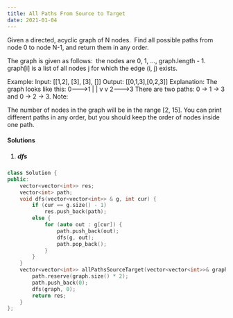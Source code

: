 ```yaml
---
title: All Paths From Source to Target
date: 2021-01-04
---
```

Given a directed, acyclic graph of N nodes.  Find all possible paths from node 0 to node N-1, and return them in any order.

The graph is given as follows:  the nodes are 0, 1, ..., graph.length - 1.  graph[i] is a list of all nodes j for which the edge (i, j) exists.

Example:
Input: [[1,2], [3], [3], []] 
Output: [[0,1,3],[0,2,3]] 
Explanation: The graph looks like this:
0--->1
|    |
v    v
2--->3
There are two paths: 0 -> 1 -> 3 and 0 -> 2 -> 3.
Note:

The number of nodes in the graph will be in the range [2, 15].
You can print different paths in any order, but you should keep the order of nodes inside one path.

#### Solutions

1. ##### dfs

```cpp
class Solution {
public:
    vector<vector<int>> res;
    vector<int> path;
    void dfs(vector<vector<int>> & g, int cur) {
        if (cur == g.size() - 1)
            res.push_back(path);
        else {
            for (auto out : g[cur]) {
                path.push_back(out);
                dfs(g, out);
                path.pop_back();
            }
        }
    }
    vector<vector<int>> allPathsSourceTarget(vector<vector<int>>& graph) {
        path.reserve(graph.size() * 2);
        path.push_back(0);
        dfs(graph, 0);
        return res;
    }
};
```